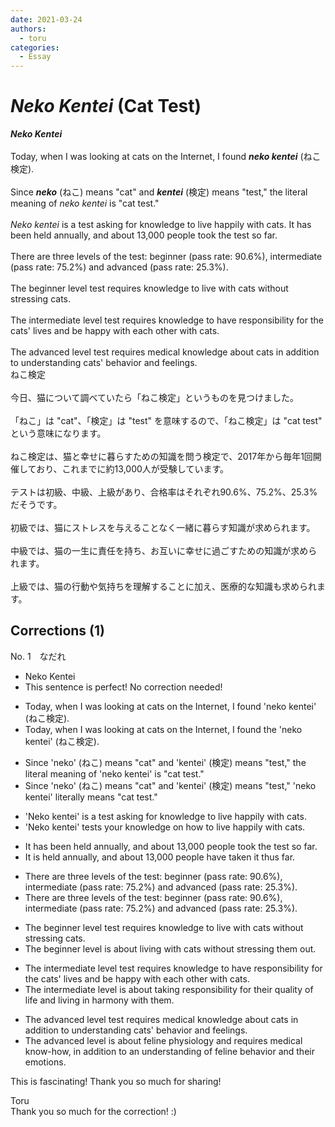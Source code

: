 ```yaml
---
date: 2021-03-24
authors:
  - toru
categories:
  - Essay
---
```


<h1 id="subject_show"><strong><em>Neko Kentei</strong></em> (Cat Test)</h1>
<div class="date" hidden>Mar 24, 2021 18:08</div>
<div id="post"><div id="body_show_ori">
<strong><em>Neko Kentei</strong></em><br/><br/>Today, when I was looking at cats on the Internet, I found <strong><em>neko kentei</em></strong> (ねこ検定).<br/><br/>Since <strong><em>neko</em></strong> (ねこ) means "cat" and <strong><em>kentei</em></strong> (検定) means "test," the literal meaning of <em>neko kentei</em> is "cat test."<br/><br/><em>Neko kentei</em> is a test asking for knowledge to live happily with cats. It has been held annually, and about 13,000 people took the test so far.<br/><br/>There are three levels of the test: beginner (pass rate: 90.6%), intermediate (pass rate: 75.2%) and advanced (pass rate: 25.3%). <br/><br/>The beginner level test requires knowledge to live with cats without stressing cats.<br/><br/>The intermediate level test requires knowledge to have responsibility for the cats' lives and be happy with each other with cats.<br/><br/>The advanced level test requires medical knowledge about cats in addition to understanding cats' behavior and feelings.
</div></div>

<!-- more -->

<div id="post_ja"><div id="body_show_mo">
ねこ検定<br/><br/>今日、猫について調べていたら「ねこ検定」というものを見つけました。<br/><br/>「ねこ」は "cat"、「検定」は "test" を意味するので、「ねこ検定」は "cat test" という意味になります。<br/><br/>ねこ検定は、猫と幸せに暮らすための知識を問う検定で、2017年から毎年1回開催しており、これまでに約13,000人が受験しています。<br/><br/>テストは初級、中級、上級があり、合格率はそれぞれ90.6%、75.2%、25.3%だそうです。<br/><br/>初級では、猫にストレスを与えることなく一緒に暮らす知識が求められます。<br/><br/>中級では、猫の一生に責任を持ち、お互いに幸せに過ごすための知識が求められます。<br/><br/>上級では、猫の行動や気持ちを理解することに加え、医療的な知識も求められます。
</div></div>

## Corrections (1)
<div id="block"><div class="first_name"> No. 1　<span class="just_name">なだれ</span></div><div id="block2">
<ul class="correction_field">
<li class="incorrect">Neko Kentei</li>
<li class="corrected perfect">This sentence is perfect! No correction needed!</li>
</ul>
<ul class="correction_field">
<li class="incorrect">Today, when I was looking at cats on the Internet, I found 'neko kentei' (ねこ検定).</li>
<li class="corrected correct">
Today, when I was looking at cats on the Internet, I found <span class="f_red">the</span> 'neko kentei' (ねこ検定).
</li>
</ul>
<ul class="correction_field">
<li class="incorrect">Since 'neko' (ねこ) means "cat" and 'kentei' (検定) means "test," the literal meaning of 'neko kentei' is "cat test."</li>
<li class="corrected correct">
Since 'neko' (ねこ) means "cat" and 'kentei' (検定) means "test," 'neko kentei' <span class="f_red">literally means</span> "cat test."
</li>
</ul>
<ul class="correction_field">
<li class="incorrect">'Neko kentei' is a test asking for knowledge to live happily with cats.</li>
<li class="corrected correct">
'Neko kentei' test<span class="f_red">s your knowledge on</span> <span class="f_red">how</span> to live happily with cats.
</li>
</ul>
<ul class="correction_field">
<li class="incorrect">It has been held annually, and about 13,000 people took the test so far.</li>
<li class="corrected correct">
It <span class="f_red">is</span> held annually, and about 13,000 people <span class="f_red">have taken it thus</span> far.
</li>
</ul>
<ul class="correction_field">
<li class="incorrect">There are three levels of the test: beginner (pass rate: 90.6%), intermediate (pass rate: 75.2%) and advanced (pass rate: 25.3%).</li>
<li class="corrected correct">
There are three levels <span class="f_red"><span class="sline">of the test</span></span>: beginner (pass rate: 90.6%), intermediate (pass rate: 75.2%) and advanced (pass rate: 25.3%).
</li>
</ul>
<ul class="correction_field">
<li class="incorrect">The beginner level test requires knowledge to live with cats without stressing cats.</li>
<li class="corrected correct">
The beginner level <span class="f_red">is about living with cats without stressing them out.</span>
</li>
</ul>
<ul class="correction_field">
<li class="incorrect">The intermediate level test requires knowledge to have responsibility for the cats' lives and be happy with each other with cats.</li>
<li class="corrected correct">
The intermediate level <span class="f_red">is about taking responsibility for their quality of life and living in harmony with them.</span>
</li>
</ul>
<ul class="correction_field">
<li class="incorrect">The advanced level test requires medical knowledge about cats in addition to understanding cats' behavior and feelings.</li>
<li class="corrected correct">
The advanced level<span class="f_red"> is about feline physiology and requires medical know-how, in addition to an understanding of feline behavior and their emotions.</span>
</li>
</ul>
<p class="comment_small">
 This is fascinating! Thank you so much for sharing!
</p>

</div><div class="name"><span class="just_name">Toru</span><br>
Thank you so much for the correction! :)
</div>
</div>
